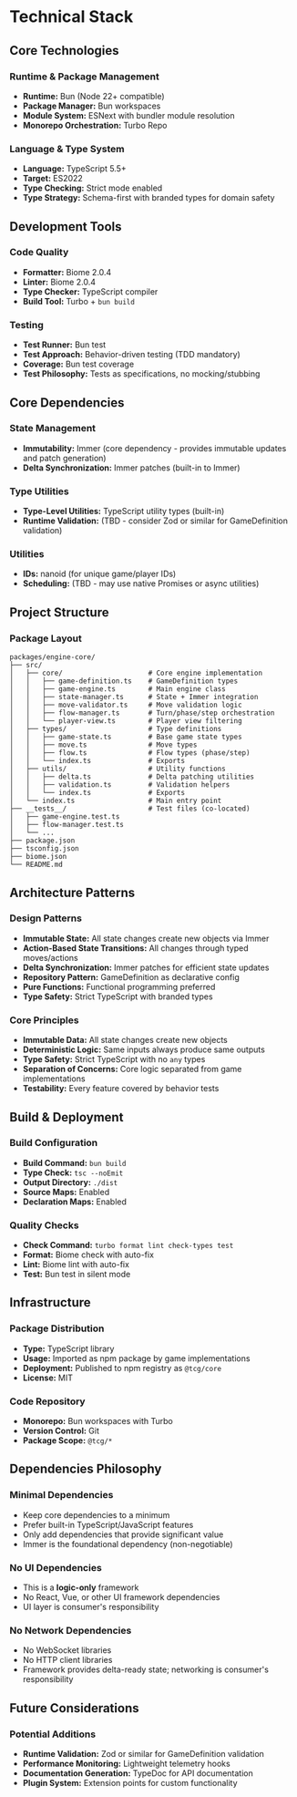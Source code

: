 # Technical Stack

## Core Technologies

### Runtime & Package Management
- **Runtime:** Bun (Node 22+ compatible)
- **Package Manager:** Bun workspaces
- **Module System:** ESNext with bundler module resolution
- **Monorepo Orchestration:** Turbo Repo

### Language & Type System
- **Language:** TypeScript 5.5+
- **Target:** ES2022
- **Type Checking:** Strict mode enabled
- **Type Strategy:** Schema-first with branded types for domain safety

## Development Tools

### Code Quality
- **Formatter:** Biome 2.0.4
- **Linter:** Biome 2.0.4
- **Type Checker:** TypeScript compiler
- **Build Tool:** Turbo + `bun build`

### Testing
- **Test Runner:** Bun test
- **Test Approach:** Behavior-driven testing (TDD mandatory)
- **Coverage:** Bun test coverage
- **Test Philosophy:** Tests as specifications, no mocking/stubbing

## Core Dependencies

### State Management
- **Immutability:** Immer (core dependency - provides immutable updates and patch generation)
- **Delta Synchronization:** Immer patches (built-in to Immer)

### Type Utilities
- **Type-Level Utilities:** TypeScript utility types (built-in)
- **Runtime Validation:** (TBD - consider Zod or similar for GameDefinition validation)

### Utilities
- **IDs:** nanoid (for unique game/player IDs)
- **Scheduling:** (TBD - may use native Promises or async utilities)

## Project Structure

### Package Layout
```
packages/engine-core/
├── src/
│   ├── core/                     # Core engine implementation
│   │   ├── game-definition.ts    # GameDefinition types
│   │   ├── game-engine.ts        # Main engine class
│   │   ├── state-manager.ts      # State + Immer integration
│   │   ├── move-validator.ts     # Move validation logic
│   │   ├── flow-manager.ts       # Turn/phase/step orchestration
│   │   └── player-view.ts        # Player view filtering
│   ├── types/                    # Type definitions
│   │   ├── game-state.ts         # Base game state types
│   │   ├── move.ts               # Move types
│   │   ├── flow.ts               # Flow types (phase/step)
│   │   └── index.ts              # Exports
│   ├── utils/                    # Utility functions
│   │   ├── delta.ts              # Delta patching utilities
│   │   ├── validation.ts         # Validation helpers
│   │   └── index.ts              # Exports
│   └── index.ts                  # Main entry point
├── __tests__/                    # Test files (co-located)
│   ├── game-engine.test.ts
│   ├── flow-manager.test.ts
│   └── ...
├── package.json
├── tsconfig.json
├── biome.json
└── README.md
```

## Architecture Patterns

### Design Patterns
- **Immutable State:** All state changes create new objects via Immer
- **Action-Based State Transitions:** All changes through typed moves/actions
- **Delta Synchronization:** Immer patches for efficient state updates
- **Repository Pattern:** GameDefinition as declarative config
- **Pure Functions:** Functional programming preferred
- **Type Safety:** Strict TypeScript with branded types

### Core Principles
- **Immutable Data:** All state changes create new objects
- **Deterministic Logic:** Same inputs always produce same outputs
- **Type Safety:** Strict TypeScript with no `any` types
- **Separation of Concerns:** Core logic separated from game implementations
- **Testability:** Every feature covered by behavior tests

## Build & Deployment

### Build Configuration
- **Build Command:** `bun build`
- **Type Check:** `tsc --noEmit`
- **Output Directory:** `./dist`
- **Source Maps:** Enabled
- **Declaration Maps:** Enabled

### Quality Checks
- **Check Command:** `turbo format lint check-types test`
- **Format:** Biome check with auto-fix
- **Lint:** Biome lint with auto-fix
- **Test:** Bun test in silent mode

## Infrastructure

### Package Distribution
- **Type:** TypeScript library
- **Usage:** Imported as npm package by game implementations
- **Deployment:** Published to npm registry as `@tcg/core`
- **License:** MIT

### Code Repository
- **Monorepo:** Bun workspaces with Turbo
- **Version Control:** Git
- **Package Scope:** `@tcg/*`

## Dependencies Philosophy

### Minimal Dependencies
- Keep core dependencies to a minimum
- Prefer built-in TypeScript/JavaScript features
- Only add dependencies that provide significant value
- Immer is the foundational dependency (non-negotiable)

### No UI Dependencies
- This is a **logic-only** framework
- No React, Vue, or other UI framework dependencies
- UI layer is consumer's responsibility

### No Network Dependencies
- No WebSocket libraries
- No HTTP client libraries
- Framework provides delta-ready state; networking is consumer's responsibility

## Future Considerations

### Potential Additions
- **Runtime Validation:** Zod or similar for GameDefinition validation
- **Performance Monitoring:** Lightweight telemetry hooks
- **Documentation Generation:** TypeDoc for API documentation
- **Plugin System:** Extension points for custom functionality

